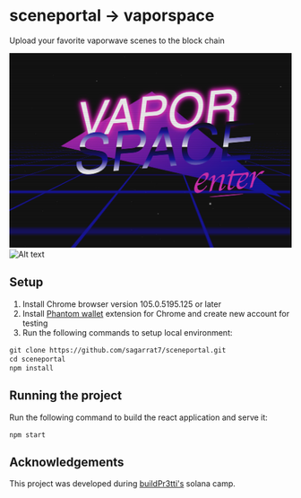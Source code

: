 # sceneportal -> vaporspace

Upload your favorite vaporwave scenes to the block chain 

![Alt text](/screenshots/homepage.png "Home Page")
![Alt text](/screenshots/main.png "Main Page")

## Setup 

1. Install Chrome browser version 105.0.5195.125 or later
2. Install [Phantom wallet](https://chrome.google.com/webstore/detail/phantom/bfnaelmomeimhlpmgjnjophhpkkoljpa?hl=en) extension for Chrome and create new account for testing
3. Run the following commands to setup local environment:

```
git clone https://github.com/sagarrat7/sceneportal.git
cd sceneportal 
npm install
```

## Running the project

Run the following command to build the react application and serve it:

```
npm start
```

## Acknowledgements

This project was developed during [buildPr3tti's](https://buildpr3tti.xyz/) solana camp.
